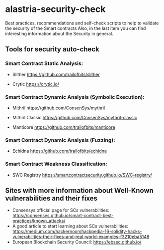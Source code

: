 # alastria-security-check
Best practices, recommendations and self-check scripts to help to validate the security of the Smart contracts
Also, in the last item you can find interesting information about the Security in general.

## Tools for security auto-check
### Smart Contract Static Analysis:

- Slither https://github.com/trailofbits/slither

- Crytic https://crytic.io/

### Smart Contract Dynamic Analysis (Symbolic Execution): 

- Mithril https://github.com/ConsenSys/mythril

- Mithril Classic https://github.com/ConsenSys/mythril-classic

- Manticore https://github.com/trailofbits/manticore

### Smart Contract Dynamic Analysis (Fuzzing): 

- Echidna  https://github.com/trailofbits/echidna

### Smart Contract Weakness Classification: 

- SWC Registry https://smartcontractsecurity.github.io/SWC-registry/


## Sites with more information about Well-Known vulnerabilities and their fixes
- Consensys official page for SCs vulnerabilities: https://consensys.github.io/smart-contract-best-practices/known_attacks/
- A good article to start learning about SCs vulnerabilities: https://medium.com/hackernoon/hackpedia-16-solidity-hacks-vulnerabilities-their-fixes-and-real-world-examples-f3210eba5148
- European Blockchain Security Council: https://ebsec.github.io/ 








